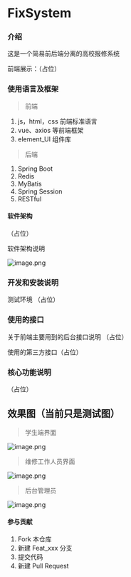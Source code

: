 # FixSystem

### 介绍

这是一个简易前后端分离的高校报修系统

前端展示：（占位）

### 使用语言及框架

> 前端

1. js，html，css 前端标准语言
2. vue、axios 等前端框架
3. element_UI 组件库

> 后端

1. Spring Boot
2. Redis
3. MyBatis
4. Spring Session
5. RESTful

#### 软件架构
（占位）

软件架构说明

![image.png](https://i.loli.net/2020/08/25/NCVHvQrfSkUamAw.png)

### 开发和安装说明
测试环境
（占位）

### 使用的接口

关于前端主要用到的后台接口说明 （占位）

使用的第三方接口（占位）

### 核心功能说明

（占位）

## 效果图（当前只是测试图）

> 学生端界面

![image.png](https://i.loli.net/2020/08/27/vx98WOUrCjbME5q.png)

> 维修工作人员界面

![image.png](https://i.loli.net/2020/08/27/icp3XGvVr42xTl6.png)

> 后台管理员

![image.png](https://i.loli.net/2020/08/27/8dIw5KWgTCtA3eq.png)

#### 参与贡献

1.  Fork 本仓库
2.  新建 Feat_xxx 分支
3.  提交代码
4.  新建 Pull Request

